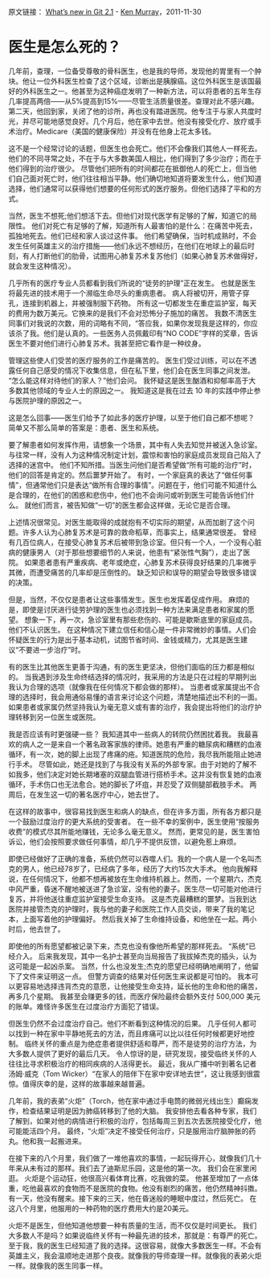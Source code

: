 原文链接： [What’s new in Git 2.1](https://www.zocalopublicsquare.org/2011/11/30/how-doctors-die/ideas/nexus/) - [Ken Murray](http://blogs.atlassian.com/author/tpettersen/)，2011-11-30  


医生是怎么死的？
======================

几年前，查理，一位备受尊敬的骨科医生，也是我的导师，发现他的胃里有一个肿块。他让一位外科医生检查了这个区域，诊断出是胰腺癌。这位外科医生是该国最好的外科医生之一。他甚至为这种癌症发明了一种新方法，可以将患者的五年生存几率提高两倍——从5%提高到15%——尽管生活质量很差。查理对此不感兴趣。第二天，他回到家，关闭了他的诊所，再也没有踏进医院。他专注于与家人共度时光，并尽可能地感觉良好。几个月后，他在家中去世。他没有接受化疗、放疗或手术治疗。Medicare（美国的健康保险）并没有在他身上花太多钱。

这不是一个经常讨论的话题，但医生也会死亡。他们不会像我们其他人一样死去。他们的不同寻常之处，不在于与大多数美国人相比，他们得到了多少治疗；而在于他们得到的治疗很少。
尽管他们把所有的时间都花在抵御他人的死亡上，但当他们自己面对死亡时，他们往往相当平静。他们确切地知道将要发生什么，他们知道选择，他们通常可以获得他们想要的任何形式的医疗服务。但他们选择了平和的方式。

当然，医生不想死;他们想活下去。但他们对现代医学有足够的了解，知道它的局限性。
他们对死亡有足够的了解，知道所有人最害怕的是什么：在痛苦中死去，孤独地死去。他们已经和家人谈过这件事。
他们希望确保，当时机成熟时，不会发生任何英雄主义的治疗措施——他们永远不想经历，在他们在地球上的最后时刻，有人打断他们的肋骨，试图用心肺复苏术复苏他们（如果心肺复苏术做得好，就会发生这种情况）。

几乎所有的医疗专业人员都看到我们所说的“徒劳的护理”正在发生。
也就是医生将最先进的技术用于一个濒临生命尽头的重病患者。
病人将被切开，用管子穿孔，连接到机器上，并被强制服下药物。
所有这一切都发生在重症监护室，每天的费用为数万美元。它换来的是我们不会对恐怖分子施加的痛苦。
我数不清医生同事们对我说的次数，用的词略有不同，“答应我，如果你发现我是这样的，你应该杀了我。他们是认真的。一些医务人员佩戴印有“NO CODE”字样的奖章，告诉医生不要对他们进行心肺复苏术。我甚至把它看作是一种纹身。

管理这些使人们受苦的医疗服务的工作是痛苦的。
医生们受过训练，可以在不透露任何自己感受的情况下收集信息，但在私下里，他们会在医生同事之间发泄。
“怎么能这样对待他们的家人？”他们会问。
我怀疑这是医生酗酒和抑郁率高于大多数其他领域的专业人士的原因之一。
我知道这是我在过去 10 年的实践中停止参与医院护理的原因之一。

这是怎么回事——医生们给予了如此多的医疗护理，以至于他们自己都不想呢？
简单又不那么简单的答案是：患者、医生和系统。

要了解患者如何发挥作用，请想象一个场景，其中有人失去知觉并被送入急诊室。与往常一样，没有人为这种情况制定计划，震惊和害怕的家庭成员发现自己陷入了选择的迷宫中。
他们不知所措。当医生问他们是否希望做“所有可能的治疗”时，他们的回答是肯定的。然后噩梦开始了。
有时，一个家庭真的表达了“做任何事情”，但通常他们只是表达“做所有合理的事情”。问题在于，他们可能不知道什么是合理的，在他们的困惑和悲伤中，他们也不会询问或听到医生可能告诉他们什么。
就他们而言，被告知做“一切”的医生都会这样做，无论它是否合理。

上述情况很常见。对医生能取得的成就抱有不切实际的期望，从而加剧了这个问题。许多人认为心肺复苏术是可靠的救命稻草，而事实上，结果通常很差。
曾经有几百位病人，在接受心肺复苏术后被带到急诊室。但只有一个人，一个没有心脏病的健康男人（对于那些想要细节的人来说，他患有“紧张性气胸”），走出了医院。
如果患者患有严重疾病、老年或绝症，心肺复苏术获得良好结果的几率微乎其微，而遭受痛苦的几率却是压倒性的。
缺乏知识和误导的期望会导致很多错误的决策。

但是，当然，不仅仅是患者让这些事情发生。医生也发挥着促成作用。
麻烦的是，即使是讨厌进行徒劳护理的医生也必须找到一种方法来满足患者和家属的愿望。
想象一下，再一次，急诊室里有那些悲伤的、可能是歇斯底里的家庭成员。他们不认识医生。
在这种情况下建立信任和信心是一件非常微妙的事情。人们会怀疑医生的行为是出于基本动机，试图节省时间、金钱或精力，尤其是医生建议“不要进一步治疗”时。

有的医生比其他医生更善于沟通，有的医生更坚决，但他们面临的压力都是相似的。
当我遇到涉及生命终结选择的情况时，我采用的方法是只在过程的早期列出我认为合理的选项（就像我在任何情况下都会做的那样）。
当患者或家属提出不合理的选择时，我会用通俗易懂的语言来讨论这个问题，清楚地描述出不利的一面。如果患者或家属仍然坚持我认为毫无意义或有害的治疗，我会提出将他们的治疗护理转移到另一位医生或医院。

我是否应该有时更强硬一些？
我知道其中一些病人的转院仍然困扰着我。
我最喜欢的病人之一是来自一个著名政客家族的律师。她患有严重的糖尿病和糟糕的血液循环，有一次，她的脚上出现了疼痛的疮。知道医院的危险，我尽我所能阻止她进行手术。
尽管如此，她还是找到了与我没有关系的外部专家。由于对她的了解不如我多，他们决定对她长期堵塞的双腿血管进行搭桥手术。这并没有恢复她的血液循环，手术伤口也无法愈合。她的脚长了坏疽，并忍受了双侧腿部截肢手术。
两周后，在发生这一切的著名医疗中心，她去世了。

在这样的故事中，很容易找到医生和病人的缺点，但在许多方面，所有各方都只是一个鼓励过度治疗的更大系统的受害者。
在一些不幸的案例中，医生使用“按服务收费”的模式尽其所能地赚钱，无论多么毫无意义。
然而，更常见的是，医生害怕诉讼，他们会按照要求做任何事情，却几乎不提供反馈，以避免惹上麻烦。

即使已经做好了正确的准备，系统仍然可以吞噬人们。我的一个病人是一个名叫杰克的男人，他已经78岁了，已经病了多年，经历了大约15次大手术。
他向我解释说，在任何情况下，他都不想再被放在生命维持机器上。然而，一个星期六，杰克中风严重，昏迷不醒地被送进了急诊室，没有他的妻子。医生尽一切可能对他进行复苏，并将他送往重症监护室接受生命支持。
这是杰克最糟糕的噩梦。当我到达医院并接管杰克的护理时，我与他的妻子和医院工作人员交谈，带来了我的笔记本，上面写着他的护理偏好。
然后我关掉了生命维持设备，和他坐在一起。两小时后，他去世了。

即使他的所有愿望都被记录下来，杰克也没有像他所希望的那样死去。
“系统”已经介入。
后来我发现，其中一名护士甚至向当局报告了我拔掉杰克的插头，认为这可能是一起凶杀案。
当然，什么也没发生;杰克的愿望已经明确地阐明了，他留下了文件来证明这一点。
但警方调查的结果对任何医生来说都是可怕的。
我本可以更容易地选择违背杰克的意愿，让他接受生命支持，延长他的生命和他的痛苦，再多几个星期。
我甚至会赚更多的钱，而医疗保险最终会额外支付 500,000 美元的账单。难怪许多医生在过度治疗方面犯了错误。

但医生仍然不会过度治疗自己。他们不断看到这种情况的后果。
几乎任何人都可以找到一种在家中平静地死去的方法，而且疼痛可以比以往任何时候都更好地控制。
临终关怀的重点是为绝症患者提供舒适和尊严，而不是徒劳的治疗方法，为大多数人提供了更好的最后几天。
令人惊讶的是，研究发现，接受临终关怀的人往往比寻求积极治疗的相同疾病的人活得更长。
最近，我从广播中听到著名记者汤姆·威克（Tom Wicker）“在家人的陪伴下在家中安详地去世”，这让我感到很震惊。值得庆幸的是，这样的故事越来越普遍。

几年前，我的表弟“火炬”（Torch，他在家中通过手电筒的微弱光线出生）癫痫发作，检查结果证明是因为肺癌转移到了他的大脑。
我安排他去看各种专家，我们了解到，如果对他的病情进行积极的治疗，包括每周三到五次去医院接受化疗，他可能能活四个月。
最终，“火炬”决定不接受任何治疗，只是服用治疗脑肿胀的药丸。他和我一起搬进来。

在接下来的八个月里，我们做了一堆他喜欢的事情，一起玩得开心，就像我们几十年来从未有过的那样。我们去了迪斯尼乐园，这是他的第一次。
我们会在家里闲逛。
火炬是个运动狂，他很高兴看体育比赛，吃我做的菜。
他甚至增加了一点体重，吃他最喜欢的食物而不是医院的食物。他没有剧烈的痛苦，他仍然精神抖擞。
有一天，他没有醒来。接下来的三天，他在昏迷般的睡眠中度过，然后死亡。
在这八个月里，他服用的一种药物的医疗费用大约是20美元。

火炬不是医生，但他知道他想要一种有质量的生活，而不仅仅是时间更长。
我们大多数人不是吗？如果说临终关怀有一种最先进的技术，那就是：有尊严的死亡。
至于我，我的医生已经知道了我的选择。这很容易，就像大多数医生一样。不会有英雄主义，我会温顺地走进那个良夜。就像我的导师查理一样。就像我的表弟火炬一样。就像我的医生同事一样。
